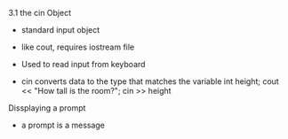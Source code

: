 3.1 the cin Object

- standard input object
- like cout, requires iostream file
- Used to read input from keyboard

- cin converts data to the type that matches the variable 
	int height;
	cout << "How tall is the room?";
	cin >> height

Dissplaying a prompt 
- a prompt is a message 

